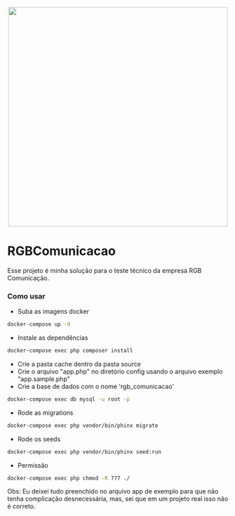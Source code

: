 <p align="center">
  <img src="https://user-images.githubusercontent.com/54549125/152555128-7976e745-f464-445e-a134-e24ab4f59880.gif" width="500"/> 
</p>

# RGBComunicacao

Esse projeto é minha solução para o teste técnico da empresa RGB Comunicação.

### Como usar

- Suba as imagens docker
```bash
docker-compose up -d
```
- Instale as dependências
```bash
docker-compose exec php composer install
```
- Crie a pasta cache dentro da pasta source
- Crie o arquivo "app.php" no diretório config usando o arquivo exemplo "app.sample.php"
- Crie a base de dados com o nome 'rgb_comunicacao'
```bash
docker-compose exec db mysql -u root -p
```
- Rode as migrations
```bash
docker-compose exec php vendor/bin/phinx migrate
```
- Rode os seeds
```bash
docker-compose exec php vendor/bin/phinx seed:run
```
- Permissão
```bash
docker-compose exec php chmod -R 777 ./
```
Obs: Eu deixei tudo preenchido no arquivo app de exemplo para que não tenha complicação desnecessária, mas, sei que em um projeto real isso não é correto.
